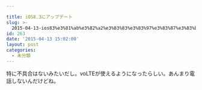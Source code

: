 ```yaml
---

title: iOS8.3にアップデート
slug: >-
  2015-04-13-ios83%e3%81%ab%e3%82%a2%e3%83%83%e3%83%97%e3%83%87%e3%83%bc%e3%83%88
id: 263
date: '2015-04-13 15:02:00'
layout: post
categories:
  - 未分類
---
```


特に不具合はないみたいだし。voLTEが使えるようになったらしい。あんまり電話しないんだけどね。